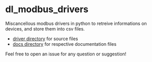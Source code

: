 # dl_modbus_drivers
Miscancellous modbus drivers in python to retreive informations on devices, and store them into csv files. 

+ [driver directory](/drivers) for source files
+ [docs directory](/docs) for respective documentation files


Feel free to open an issue for any question or suggestion!
